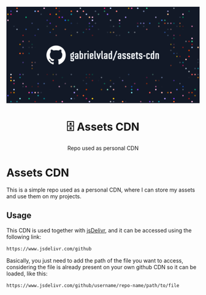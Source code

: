 [//]: # "Relative Path of the image"

![Assets CDN Readme image relative path](/Assets-Cdn-readme1.png)

<h1 align="center">🗄 Assets CDN</h1>
<p align="center">Repo used as personal CDN</p>

# Assets CDN

This is a simple repo used as a personal CDN, where I can store my assets and use them on my projects.

## Usage

This CDN is used together with [jsDelivr](https://www.jsdelivr.com/), and it can be accessed using the following link:

```html
https://www.jsdelivr.com/github
```

Basically, you just need to add the path of the file you want to access, considering the file is already present on your own github CDN so it can be loaded, like this:

```html
https://www.jsdelivr.com/github/username/repo-name/path/to/file
```
